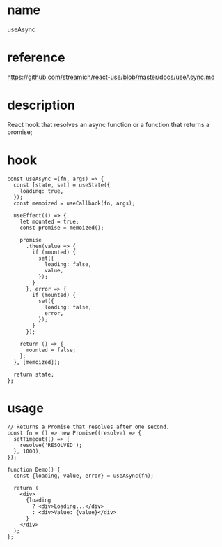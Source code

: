 # name

useAsync

# reference

https://github.com/streamich/react-use/blob/master/docs/useAsync.md

# description

React hook that resolves an async function or a function that returns a promise;

# hook

```
const useAsync =(fn, args) => {
  const [state, set] = useState({
    loading: true,
  });
  const memoized = useCallback(fn, args);

  useEffect(() => {
    let mounted = true;
    const promise = memoized();

    promise
      .then(value => {
        if (mounted) {
          set({
            loading: false,
            value,
          });
        }
      }, error => {
        if (mounted) {
          set({
            loading: false,
            error,
          });
        }
      });

    return () => {
      mounted = false;
    };
  }, [memoized]);

  return state;
};
```

# usage

```
// Returns a Promise that resolves after one second.
const fn = () => new Promise((resolve) => {
  setTimeout(() => {
    resolve('RESOLVED');
  }, 1000);
});

function Demo() {
  const {loading, value, error} = useAsync(fn);

  return (
    <div>
      {loading
        ? <div>Loading...</div>
        : <div>Value: {value}</div>
      }
    </div>
  );
};
```
